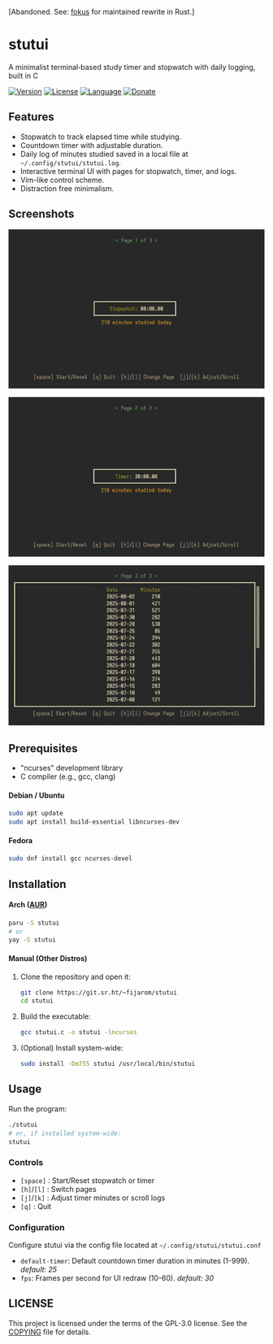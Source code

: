 [Abandoned. See: [fokus](https://sr.ht/~fijarom/fokus/) for maintained rewrite in Rust.]

# stutui
A minimalist terminal‐based study timer and stopwatch with daily logging, built in C

[![Version](https://img.shields.io/badge/version-1.2.2-3F4551?logo=SemVer&logoColor=white)](https://git.sr.ht/~fijarom/stutui/log) [![License](https://img.shields.io/badge/license-GPL--3.0-BD0000?logo=GNU&logoColor=white)](./COPYING) [![Language](https://img.shields.io/badge/language-C-A8B9CC?logo=C&logoColor=white)](https://www.c-language.org/) [![Donate](https://img.shields.io/badge/donate-Bitcoin-F7931A?logo=Bitcoin&logoColor=white)](bc1qcsak5jc9p4wks34aj3t52rauusrfd6fc6m5jkz)

## Features
- Stopwatch to track elapsed time while studying.
- Countdown timer with adjustable duration.
- Daily log of minutes studied saved in a local file at `~/.config/stutui/stutui.log`.
- Interactive terminal UI with pages for stopwatch, timer, and logs.
- Vim-like control scheme.
- Distraction free minimalism.

## Screenshots
![Stopwatch Page](assets/stopwatch.png)

![Timer Page](assets/timer.png)

![Logs Page](assets/logs.gif)

## Prerequisites
- "ncurses" development library
- C compiler (e.g., gcc, clang)
#### Debian / Ubuntu
```bash
sudo apt update
sudo apt install build-essential libncurses-dev
```
#### Fedora
```bash
sudo dnf install gcc ncurses-devel
```

## Installation
#### Arch ([AUR](https://aur.archlinux.org/packages/stutui))
```bash
paru -S stutui
# or
yay -S stutui
```
#### Manual (Other Distros)
1. Clone the repository and open it:
   ```bash
   git clone https://git.sr.ht/~fijarom/stutui
   cd stutui
   ```
2. Build the executable:
   ```bash
   gcc stutui.c -o stutui -lncurses
   ```
3. (Optional) Install system-wide:
   ```bash
   sudo install -Dm755 stutui /usr/local/bin/stutui
   ```

## Usage
Run the program:
```bash
./stutui
# or, if installed system-wide:
stutui
```
### Controls
- `[space]` : Start/Reset stopwatch or timer
- `[h]`/`[l]` : Switch pages
- `[j]`/`[k]` : Adjust timer minutes or scroll logs
- `[q]` : Quit
### Configuration
Configure stutui via the config file located at `~/.config/stutui/stutui.conf`

- `default-timer`: Default countdown timer duration in minutes (1-999). *default: 25*
- `fps`: Frames per second for UI redraw (10-60). *default: 30*

## LICENSE
This project is licensed under the terms of the GPL-3.0 license. See the [COPYING](./COPYING) file for details.

